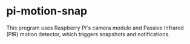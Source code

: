 # pi-motion-snap
This program uses Raspberry Pi's camera module and Passive Infrared (PIR) motion detector, which triggers snapshots and notifications.
